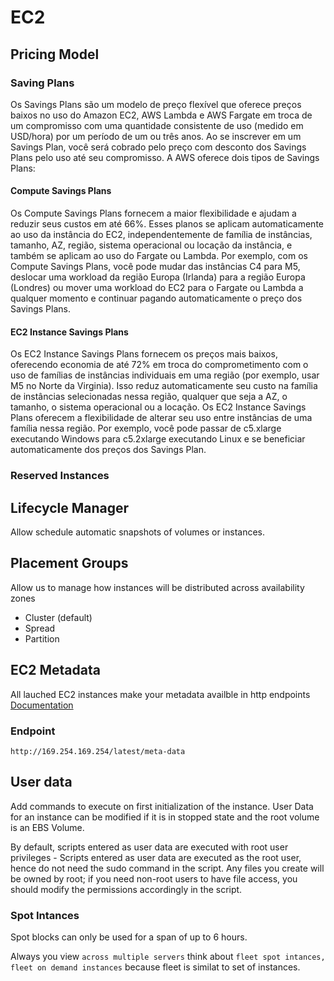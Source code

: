 # EC2

## Pricing Model

### Saving Plans

Os Savings Plans são um modelo de preço flexível que oferece preços baixos no uso do Amazon EC2, AWS Lambda e AWS Fargate em troca de um compromisso com uma quantidade consistente de uso (medido em USD/hora) por um período de um ou três anos. Ao se inscrever em um Savings Plan, você será cobrado pelo preço com desconto dos Savings Plans pelo uso até seu compromisso. A AWS oferece dois tipos de Savings Plans:

#### Compute Savings Plans

Os Compute Savings Plans fornecem a maior flexibilidade e ajudam a reduzir seus custos em até 66%. Esses planos se aplicam automaticamente ao uso da instância do EC2, independentemente de família de instâncias, tamanho, AZ, região, sistema operacional ou locação da instância, e também se aplicam ao uso do Fargate ou Lambda. Por exemplo, com os Compute Savings Plans, você pode mudar das instâncias C4 para M5, deslocar uma workload da região Europa (Irlanda) para a região Europa (Londres) ou mover uma workload do EC2 para o Fargate ou Lambda a qualquer momento e continuar pagando automaticamente o preço dos Savings Plans.

#### EC2 Instance Savings Plans

Os EC2 Instance Savings Plans fornecem os preços mais baixos, oferecendo economia de até 72% em troca do comprometimento com o uso de famílias de instâncias individuais em uma região (por exemplo, usar M5 no Norte da Virginia). Isso reduz automaticamente seu custo na família de instâncias selecionadas nessa região, qualquer que seja a AZ, o tamanho, o sistema operacional ou a locação. Os EC2 Instance Savings Plans oferecem a flexibilidade de alterar seu uso entre instâncias de uma família nessa região. Por exemplo, você pode passar de c5.xlarge executando Windows para c5.2xlarge executando Linux e se beneficiar automaticamente dos preços dos Savings Plan.

### Reserved Instances

## Lifecycle Manager

Allow schedule automatic snapshots of volumes or instances.

## Placement Groups

Allow us to manage how instances will be distributed across availability zones

* Cluster (default)
* Spread
* Partition

## EC2 Metadata

All lauched EC2 instances make your metadata availble in http endpoints [Documentation](https://docs.aws.amazon.com/pt_br/AWSEC2/latest/UserGuide/ec2-instance-metadata.html)

### Endpoint

``` http://169.254.169.254/latest/meta-data ```


## User data
Add commands to execute on first initialization of the instance.
User Data for an instance can be modified if it is in stopped state and the root volume is an EBS Volume.

By default, scripts entered as user data are executed with root user privileges - Scripts entered as user data are executed as the root user, hence do not need the sudo command in the script. Any files you create will be owned by root; if you need non-root users to have file access, you should modify the permissions accordingly in the script.

### Spot Intances

Spot blocks can only be used for a span of up to 6 hours.

Always you view `across multiple servers` think about `fleet spot intances, fleet on demand instances` because fleet is similat to set of instances.